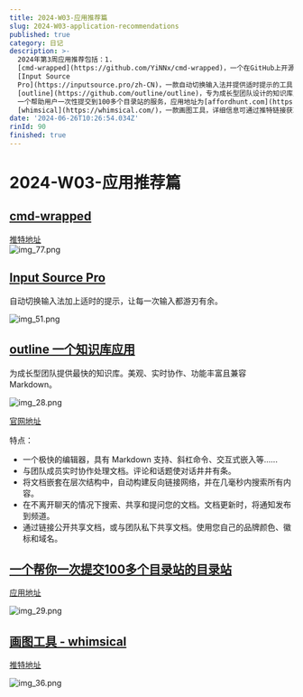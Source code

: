 ```yaml
---
title: 2024-W03-应用推荐篇
slug: 2024-W03-application-recommendations
published: true
category: 日记
description: >-
  2024年第3周应用推荐包括：1.
  [cmd-wrapped](https://github.com/YiNNx/cmd-wrapped)，一个在GitHub上开源的项目，详细信息可通过推特链接查看。2.
  [Input Source
  Pro](https://inputsource.pro/zh-CN)，一款自动切换输入法并提供适时提示的工具，提升输入效率。3.
  [outline](https://github.com/outline/outline)，专为成长型团队设计的知识库应用，支持实时协作和Markdown，官网为[getoutline.com](https://www.getoutline.com/)。4.
  一个帮助用户一次性提交到100多个目录站的服务，应用地址为[affordhunt.com](https://www.affordhunt.com/)。5.
  [whimsical](https://whimsical.com/)，一款画图工具，详细信息可通过推特链接获取。这些应用覆盖了从输入法优化到团队协作工具，再到图形设计的多方面需求。
date: '2024-06-26T10:26:54.034Z'
rinId: 90
finished: true
---
```


# 2024-W03-应用推荐篇

## [cmd-wrapped](https://github.com/YiNNx/cmd-wrapped)

[推特地址](https://twitter.com/hitw93/status/1745801804204666924?s=12&t=UKmYswdLBh4dGuqwtKAXUA)  
![img_77.png](https://pictures.kazoottt.top/2024/01/20240118-9306b3afea23596aa44c711d2d347eec.webp)

## [Input Source Pro](https://inputsource.pro/zh-CN)

自动切换输入法加上适时的提示，让每一次输入都游刃有余。

![img_51.png](https://pictures.kazoottt.top/2024/01/20240118-8b12e8b151eb4a1863bf7a4d7db66fc3.webp)

## [outline 一个知识库应用](https://github.com/outline/outline)

为成长型团队提供最快的知识库。美观、实时协作、功能丰富且兼容 Markdown。

![img_28.png](https://pictures.kazoottt.top/2024/01/20240118-69d1a63e120ba577b39ac7928984b010.webp)

[官网地址](https://www.getoutline.com/)

特点：

- 一个极快的编辑器，具有 Markdown 支持、斜杠命令、交互式嵌入等......
- 与团队成员实时协作处理文档。评论和话题使对话井井有条。
- 将文档嵌套在层次结构中，自动构建反向链接网络，并在几毫秒内搜索所有内容。
- 在不离开聊天的情况下搜索、共享和提问您的文档。文档更新时，将通知发布到频道。
- 通过链接公开共享文档，或与团队私下共享文档。使用您自己的品牌颜色、徽标和域名。

## [一个帮你一次提交100多个目录站的目录站](https://twitter.com/readyfor2025/status/1747297388476395636?s=12&t=UKmYswdLBh4dGuqwtKAXUA)

[应用地址](https://www.affordhunt.com/)

![img_29.png](https://pictures.kazoottt.top/2024/01/20240118-7939a74326a18689d6d580b22a393763.webp)

## [画图工具 - whimsical](https://whimsical.com/)

[推特地址](https://twitter.com/blackanger/status/1747582658052522089?s=12&t=UKmYswdLBh4dGuqwtKAXUA)

![img_36.png](https://pictures.kazoottt.top/2024/01/20240118-9a461344df3bced078f11d2cc132a592.webp)
